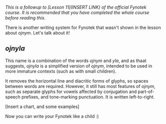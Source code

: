 *This is a followup to [Lesson 11](INSERT LINK) of the official Fynotek course. It is recommended that you have completed the whole course before reading this.*

There is another writing system for Fynotek that wasn't shown in the lesson about *ojnym*. Let's talk about it!

## *ojnyla*

This name is a combination of the words *ojnym* and *yla*, and as thaat suggests, *ojnyla* is a simplified version of *ojnym*, intended to be used in more immature contexts (such as with small children).
  
It removes the horizontal line and diacritic forms of glyphs, so spaces between words are required. However, it still has most features of *ojnym*, such as separate glyphs for vowels affected by conjugation and part-of-speech prefixes, and tone-marking punctuation. It is written left-to-right.
  
[Insert a chart, and some examples]

Now you can write your Fynotek like a child :)
